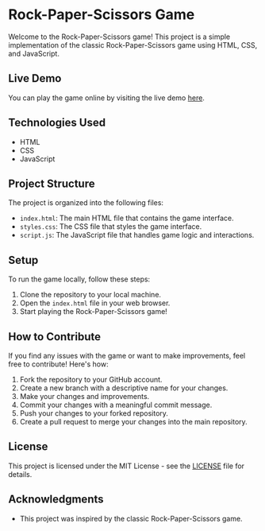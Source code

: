 # Rock-Paper-Scissors Game

Welcome to the Rock-Paper-Scissors game! This project is a simple implementation of the classic Rock-Paper-Scissors game using HTML, CSS, and JavaScript.

## Live Demo

You can play the game online by visiting the live demo [here](https://rahulshah8383.github.io/Rock-Paper-Scissors/).


## Technologies Used

- HTML
- CSS
- JavaScript

## Project Structure

The project is organized into the following files:

- `index.html`: The main HTML file that contains the game interface.
- `styles.css`: The CSS file that styles the game interface.
- `script.js`: The JavaScript file that handles game logic and interactions.


## Setup

To run the game locally, follow these steps:

1. Clone the repository to your local machine.
2. Open the `index.html` file in your web browser.
3. Start playing the Rock-Paper-Scissors game!

## How to Contribute

If you find any issues with the game or want to make improvements, feel free to contribute! Here's how:

1. Fork the repository to your GitHub account.
2. Create a new branch with a descriptive name for your changes.
3. Make your changes and improvements.
4. Commit your changes with a meaningful commit message.
5. Push your changes to your forked repository.
6. Create a pull request to merge your changes into the main repository.

## License

This project is licensed under the MIT License - see the [LICENSE](LICENSE) file for details.

## Acknowledgments

- This project was inspired by the classic Rock-Paper-Scissors game.
